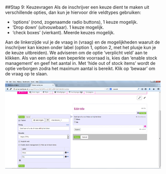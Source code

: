 ##Stap 9: Keuzevragen
Als de inschrijver een keuze dient te maken uit verschillende opties, dan kun je hiervoor drie veldtypes gebruiken: 

- ‘options’ (rond, zogenaamde radio buttons), 1 keuze mogelijk.
- ‘Drop down’ (uitvouwbaar). 1 keuze mogelijk.
- ‘check boxes’ (vierkant). Meerde keuzes mogelijk.

Aan de linkerzijde vul je de vraag in (vraag) en de mogelijkheden waaruit de inschrijver kan kiezen onder label (option 1, option 2, met het plusje kun je de keuze uitbreiden). We adviseren om de optie ‘verplicht veld’ aan te klikken. Als van een optie een beperkte voorraad is, kies dan ‘enable stock management’ en geef het aantal in. Met ‘hide out of stock items’ wordt de optie verborgen zodra het maximum aantal is bereikt. Klik op ‘bewaar’ om de vraag op te slaan. 

![inloggen](img/9-1.png)
